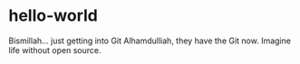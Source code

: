 # hello-world
Bismillah... just getting into Git
Alhamdulliah, they have the Git now.
Imagine life without open source.
